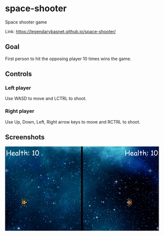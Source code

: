 # space-shooter
Space shooter game

Link: https://legendarybasnet.github.io/space-shooter/

## Goal
First person to hit the opposing player 10 times wins the game.

## Controls
### Left player
Use WASD to move and LCTRL to shoot.

### Right player
Use Up, Down, Left, Right arrow keys to move and RCTRL to shoot.


## Screenshots
![Title screen](https://raw.githubusercontent.com/legendarybasnet/space-shooter/main/start.PNG)

